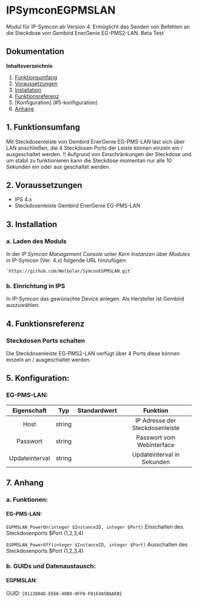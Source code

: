# IPSymconEGPMSLAN

Modul für IP-Symcon ab Version 4. Ermöglicht das Senden von Befehlen an die Steckdose von Gembird EnerGenie EG-PMS2-LAN.
Beta Test

## Dokumentation

**Inhaltsverzeichnis**

1. [Funktionsumfang](#1-funktionsumfang)  
2. [Voraussetzungen](#2-voraussetzungen)  
3. [Installation](#3-installation)
4. [Funktionsreferenz](#4-funktionsreferenz)
5. [Konfiguration] (#5-konfiguration)  
6. [Anhang](#6-anhang)  

## 1. Funktionsumfang

Mit Steckdosenleiste von Gembird EnerGenie EG-PMS-LAN läst sich über LAN anschließen, die 4 Steckdosen Ports der Leiste können einzeln ein / ausgeschaltet werden.
!! Aufgrund von Einschränkungen der Steckdose und um stabil zu funktionieren kann die Steckdose momentan nur alle 10 Sekunden ein oder aus geschaltet werden.

## 2. Voraussetzungen

 - IPS 4.x
 - Steckdosenleiste Gembird EnerGenie EG-PMS-LAN

## 3. Installation

### a. Laden des Moduls

   In der *IP Symcon Management Console* unter *Kern Instanzen* über *Modules* in IP-Symcon (Ver. 4.x) folgende URL hinzufügen:
	
    `https://github.com/Wolbolar/SymconEGPMSLAN.git`  

### b. Einrichtung in IPS

   In IP-Symcon das gewünschte Device anlegen. Als Hersteller ist Gembird auszuwählen.
	

## 4. Funktionsreferenz

### Steckdosen Ports schalten
 Die Steckdosenleiste EG-PMS2-LAN verfügt über 4 Ports diese können einzeln an / ausgeschaltet werden.
 
## 5. Konfiguration:

### EG-PMS-LAN:

| Eigenschaft   | Typ     | Standardwert | Funktion                           |
| :-----------: | :-----: | :----------: | :--------------------------------: |
| Host          | string  |              | IP Adresse der Steckdosenleiste    |
| Passwort      | string  |              | Passwort vom Webinterface          |
| Updateinterval| string  |              | Updateinterval in Sekunden         |

## 7. Anhang

###  a. Funktionen:

#### EG-PMS-LAN:

`EGPMSLAN_PowerOn(integer $InstanceID, integer $Port)`
Einschalten des Steckdosenports $Port (1,2,3,4)

`EGPMSLAN_PowerOff(integer $InstanceID, integer $Port)`
Ausschalten des Steckdosenports $Port (1,2,3,4)


###  b. GUIDs und Datenaustausch:

#### EGPMSLAN:

GUID: `{0113804D-EE66-48B9-8FF8-F81E4A5BAAEB}` 

